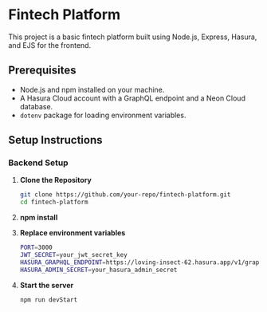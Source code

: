 # Fintech Platform

This project is a basic fintech platform built using Node.js, Express, Hasura, and EJS for the frontend.

## Prerequisites

- Node.js and npm installed on your machine.
- A Hasura Cloud account with a GraphQL endpoint and a Neon Cloud database.
- `dotenv` package for loading environment variables.

## Setup Instructions

### Backend Setup

1. **Clone the Repository**

   ```sh
   git clone https://github.com/your-repo/fintech-platform.git
   cd fintech-platform

2. **npm install**  

3. **Replace environment variables**
    ```sh
    PORT=3000
    JWT_SECRET=your_jwt_secret_key
    HASURA_GRAPHQL_ENDPOINT=https://loving-insect-62.hasura.app/v1/graphql
    HASURA_ADMIN_SECRET=your_hasura_admin_secret

4. **Start the server**
    ```sh
    npm run devStart